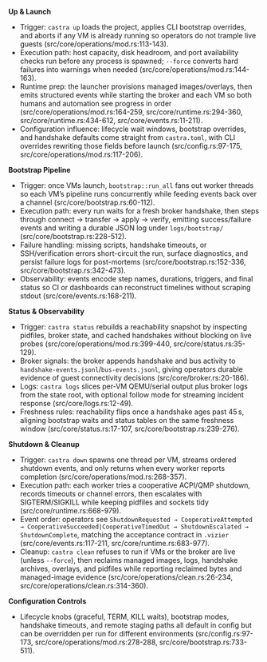 **Up & Launch**
- Trigger: `castra up` loads the project, applies CLI bootstrap overrides, and aborts if any VM is already running so operators do not trample live guests (src/core/operations/mod.rs:113-143).
- Execution path: host capacity, disk headroom, and port availability checks run before any process is spawned; `--force` converts hard failures into warnings when needed (src/core/operations/mod.rs:144-163).
- Runtime prep: the launcher provisions managed images/overlays, then emits structured events while starting the broker and each VM so both humans and automation see progress in order (src/core/operations/mod.rs:164-259, src/core/runtime.rs:294-360, src/core/runtime.rs:434-612, src/core/events.rs:11-211).
- Configuration influence: lifecycle wait windows, bootstrap overrides, and handshake defaults come straight from `castra.toml`, with CLI overrides rewriting those fields before launch (src/config.rs:97-175, src/core/operations/mod.rs:117-206).

**Bootstrap Pipeline**
- Trigger: once VMs launch, `bootstrap::run_all` fans out worker threads so each VM’s pipeline runs concurrently while feeding events back over a channel (src/core/bootstrap.rs:60-112).
- Execution path: every run waits for a fresh broker handshake, then steps through connect → transfer → apply → verify, emitting success/failure events and writing a durable JSON log under `logs/bootstrap/` (src/core/bootstrap.rs:228-512).
- Failure handling: missing scripts, handshake timeouts, or SSH/verification errors short-circuit the run, surface diagnostics, and persist failure logs for post-mortems (src/core/bootstrap.rs:152-336, src/core/bootstrap.rs:342-473).
- Observability: events encode step names, durations, triggers, and final status so CI or dashboards can reconstruct timelines without scraping stdout (src/core/events.rs:168-211).

**Status & Observability**
- Trigger: `castra status` rebuilds a reachability snapshot by inspecting pidfiles, broker state, and cached handshakes without blocking on live probes (src/core/operations/mod.rs:399-440, src/core/status.rs:35-129).
- Broker signals: the broker appends handshake and bus activity to `handshake-events.jsonl`/`bus-events.jsonl`, giving operators durable evidence of guest connectivity decisions (src/core/broker.rs:20-186).
- Logs: `castra logs` slices per-VM QEMU/serial output plus broker logs from the state root, with optional follow mode for streaming incident response (src/core/logs.rs:12-49).
- Freshness rules: reachability flips once a handshake ages past 45 s, aligning bootstrap waits and status tables on the same freshness window (src/core/status.rs:17-107, src/core/bootstrap.rs:239-276).

**Shutdown & Cleanup**
- Trigger: `castra down` spawns one thread per VM, streams ordered shutdown events, and only returns when every worker reports completion (src/core/operations/mod.rs:268-357).
- Execution path: each worker tries a cooperative ACPI/QMP shutdown, records timeouts or channel errors, then escalates with SIGTERM/SIGKILL while keeping pidfiles and sockets tidy (src/core/runtime.rs:668-979).
- Event order: operators see `ShutdownRequested → CooperativeAttempted → CooperativeSucceeded|CooperativeTimedOut → ShutdownEscalated → ShutdownComplete`, matching the acceptance contract in `.vizier` (src/core/events.rs:117-211, src/core/runtime.rs:683-977).
- Cleanup: `castra clean` refuses to run if VMs or the broker are live (unless `--force`), then reclaims managed images, logs, handshake archives, overlays, and pidfiles while reporting reclaimed bytes and managed-image evidence (src/core/operations/clean.rs:26-234, src/core/operations/clean.rs:314-360).

**Configuration Controls**
- Lifecycle knobs (graceful, TERM, KILL waits), bootstrap modes, handshake timeouts, and remote staging paths all default in config but can be overridden per run for different environments (src/config.rs:97-173, src/core/operations/mod.rs:278-288, src/core/bootstrap.rs:733-511).
